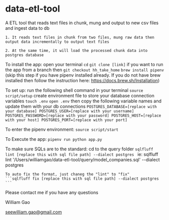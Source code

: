 # data-etl-tool
A ETL tool that reads text files in chunk, mung and output to new csv files and ingest data to db

    1. It reads text files in chunk from two files, mung raw data then output data incrementally to output text files

    2. At the same time, it will load the processed chunk data into postgres database


To install the app:
    open your terminal
    ``` cd ```
    ``` git clone [link] ```
    if you want to run the app from a branch then ``` git checkout hh_take_home ```
    ``` brew install pipenv ``` (skip this step if you have pipenv installed already. If you do not have brew installed then follow the instruction here: https://docs.brew.sh/Installation)

To set up:
    run the following shell command in your terminal
    ```source script/setup```
    create environment file to store your database connection variables
    ```touch .env```
    ```open .env```
    then copy the following variable names and update them with your db connections
    ```
    POSTGRES_DATABASE=[replace with your database]
    POSTGRES_USER=[replace with your username]
    POSTGRES_PASSWORD=[replace with your password]
    POSTGRES_HOST=[replace with your host]
    POSTGRES_PORT=[replace with your port]
    ```

To enter the pipenv environment:
    ```source script/start```

To Execute the app:
    ```pipenv run python app.py```

To make sure SQLs are to the standard:
    cd to the query folder
    ```sqlfluff lint [replace this with sql file path] --dialect postgres ```
    ie: sqlfluff lint '/Users/williamgao/data-etl-tool/query/model_companies.sql' --dialect postgres

    To auto fix the format, just chaneg the "lint" to "fix"
    ```sqlfluff fix [replace this with sql file path] --dialect postgres ```

Please contact me if you have any questions

William Gao

seewilliam.gao@gmail.com
